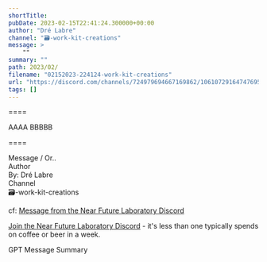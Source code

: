 ```yaml
---
shortTitle: 
pubDate: 2023-02-15T22:41:24.300000+00:00
author: "Dré Labre"
channel: "🗃-work-kit-creations"
message: >
    ""
summary: ""
path: 2023/02/
filename: "02152023-224124-work-kit-creations"
url: "https://discord.com/channels/724979694667169862/1061072916474769580/1075547406021697637"
tags: []
---
```

====

AAAA  BBBBB

====
<div class="metadata-title-header pt-3 pb-3 pl-2">Message / Or..</div>    
<div class="human-content-container">  







</div>

<div class="bg-blue-300 p-4 rounded-md mb-4">



</div>

<div class="metadata-title-header pt-3 pb-3 pl-2">Author</div>    
<div class="bg-gray-200 p-4 rounded-md mb-4">   
By: Dré Labre
</div>

<div class="metadata-title-header pt-3 pb-3 pl-2">Channel</div>    
<div class="bg-gray-200 p-4 rounded-md mb-4">   
🗃-work-kit-creations</span>
</div>

cf: <a href="">Message from the Near Future Laboratory Discord</a>

<a href="">Join the Near Future Laboratory Discord</a> - it's less than one typically spends on coffee or beer in a week. 

<div class="metadata-title-header pt-3 pb-3 pl-2">GPT Message Summary</div>    
<div class="robot-content-container">

</div>
</div>

